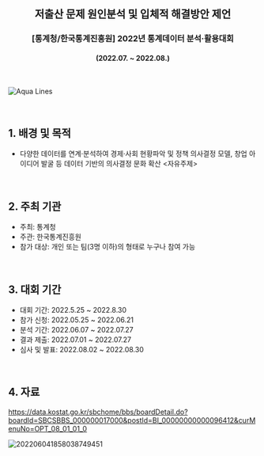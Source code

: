 <h2 align='center'> 저출산 문제 원인분석 및 입체적 해결방안 제언 </h2>  
<h3 align='center'> [통계청/한국통계진흥원] 2022년 통계데이터 분석·활용대회 </h3>  
<h4 align='center'> (2022.07. ~ 2022.08.) </h4>

<br/>  

![Aqua Lines](https://raw.githubusercontent.com/andreasbm/readme/master/assets/lines/aqua.png)  

&nbsp;

## 1. 배경 및 목적

- 다양한 데이터를 연계·분석하여 경제·사회 현황파악 및 정책 의사결정 모델, 창업 아이디어 발굴 등 데이터 기반의 의사결정 문화 확산 <자유주제>  

<br/>

## 2. 주최 기관

- 주최: 통계청
- 주관: 한국통계진흥원
- 참가 대상: 개인 또는 팀(3명 이하)의 형태로 누구나 참여 가능

<br/>

## 3. 대회 기간

- 대회 기간: 2022.5.25 ~ 2022.8.30
- 참가 신청: 2022.05.25 ~ 2022.06.21
- 분석 기간: 2022.06.07 ~ 2022.07.27
- 결과 제출: 2022.07.01 ~ 2022.07.27
- 심사 및 발표: 2022.08.02 ~ 2022.08.30
  
<br/>

## 4. 자료
https://data.kostat.go.kr/sbchome/bbs/boardDetail.do?boardId=SBCSBBS_000000017000&postId=BI_00000000000096412&curMenuNo=OPT_08_01_01_0  

![202206041858038749451](https://github.com/Ji-eun-Kim/Big-Data-Processing-n-Visualization/assets/124686375/ad9aa015-903b-493a-b04f-3b4d9cffdc97)
